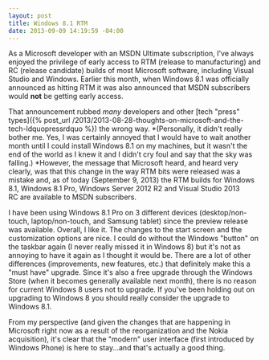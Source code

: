 ```yaml
---
layout: post
title: Windows 8.1 RTM
date: 2013-09-09 14:19:59 -04:00
---
```


As a Microsoft developer with an MSDN Ultimate subscription, I've always enjoyed the privilege of early access to RTM (release to manufacturing) and RC (release candidate) builds of most Microsoft software, including Visual Studio and Windows. Earlier this month, when Windows 8.1 was officially announced as hitting RTM it was also announced that MSDN subscribers would **not** be getting early access.

That announcement rubbed *many* developers and other [tech "press" types]({% post_url /2013/2013-08-28-thoughts-on-microsoft-and-the-tech-ldquopressrdquo %}) the wrong way. *(Personally, it didn't really bother me. Yes, I was certainly annoyed that I would have to wait another month until I could install Windows 8.1 on my machines, but it wasn't the end of the world as I knew it and I didn't cry foul and say that the sky was falling.) *However, the message that Microsoft heard, and heard very clearly, was that this change in the way RTM bits were released was a mistake and, as of today (September 9, 2013) the RTM builds for Windows 8.1, Windows 8.1 Pro, Windows Server 2012 R2 and Visual Studio 2013 RC are available to MSDN subscribers.

I have been using Windows 8.1 Pro on 3 different devices (desktop/non-touch, laptop/non-touch, and Samsung tablet) since the preview release was available. Overall, I like it. The changes to the start screen and the customization options are nice. I could do without the Windows "button" on the taskbar again (I never really missed it in Windows 8) but it's not as annoying to have it again as I thought it would be. There are a lot of other differences (improvements, new features, etc.) that definitely make this a "must have" upgrade. Since it's also a free upgrade through the Windows Store (when it becomes generally available next month), there is no reason for current Windows 8 users not to upgrade. If you've been holding out on upgrading to Windows 8 you should really consider the upgrade to Windows 8.1.

From my perspective (and given the changes that are happening in Microsoft right now as a result of the reorganization and the Nokia acquisition), it's clear that the "modern" user interface (first introduced by Windows Phone) is here to stay...and that's actually a good thing.
